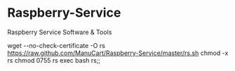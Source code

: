 Raspberry-Service
=================

Raspberry Service Software &amp; Tools
  
  wget --no-check-certificate -O rs https://raw.github.com/ManuCart/Raspberry-Service/master/rs.sh
  chmod -x rs
  chmod 0755 rs
  exec bash rs;;
